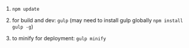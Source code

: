 01. `npm update`

02. for build and dev: `gulp` (may need to install gulp globally `npm install gulp -g`)
03. to minify for deployment: `gulp minify`
